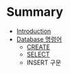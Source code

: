 # Summary

* [Introduction](README.md)
* [Database 명령어](chapter1.md)
   * [CREATE](create.md)
   * [SELECT](select.md)
   * INSERT 구문


